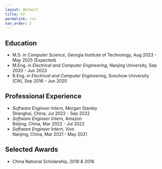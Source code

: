 ```yaml
---
layout: default
title: CV
permalink: /cv
nav_order: 2
---
```


## Education
- M.S. in *Computer Science*, Georgia Institute of Technology, Aug 2023 - May 2025 (Expected)
- M.Eng. in *Electrical and Computer Engineering*, Nanjing University, Sep 2020 - Jun 2023
- B.Eng. in *Electrical and Computer Engineering*, Soochow University (CN), Sep 2016 - Jun 2020

## Professional Experience
- *Software Engineer Intern*, Morgan Stanley \
Shanghai, China, Jul 2022 - Sep 2022
- *Software Engineer Intern*, Amazon \
Beijing, China, Mar 2022 - Jul 2022
- *Software Engineer Intern*, Vivo \
Nanjing, China, Mar 2021 - May 2021

## Selected Awards
- China National Scholarship, 2019 & 2018
